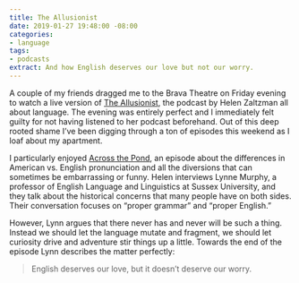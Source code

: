 ```yaml
---
title: The Allusionist
date: 2019-01-27 19:48:00 -08:00
categories:
- language
tags:
- podcasts
extract: And how English deserves our love but not our worry.
---
```


A couple of my friends dragged me to the Brava Theatre on Friday evening to watch a live version of [The Allusionist](https://www.theallusionist.org/), the podcast by Helen Zaltzman all about language. The evening was entirely perfect and I immediately felt guilty for not having listened to her podcast beforehand. Out of this deep rooted shame I’ve been digging through a ton of episodes this weekend as I loaf about my apartment. 

I particularly enjoyed [Across the Pond](https://www.theallusionist.org/allusionist/across-the-pond), an episode about the differences in American vs. English pronunciation and all the diversions that can sometimes be embarrassing or funny. Helen interviews Lynne Murphy, a professor of English Language and Linguistics at Sussex University, and they talk about the historical concerns that many people have on both sides. Their conversation focuses on “proper grammar” and “proper English.” 

However, Lynn argues that there never has and never will be such a thing. Instead we should let the language mutate and fragment, we should let curiosity drive and adventure stir things up a little. Towards the end of the episode Lynn describes the matter perfectly: 

> English deserves our love, but it doesn’t deserve our worry.